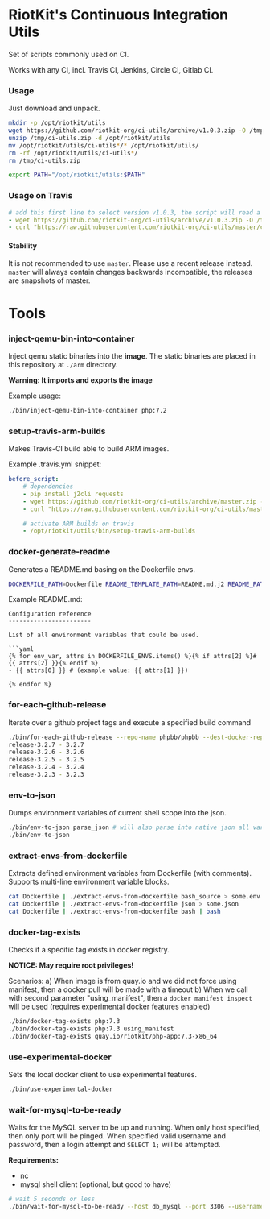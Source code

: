 RiotKit's Continuous Integration Utils
======================================

Set of scripts commonly used on CI.

Works with any CI, incl. Travis CI, Jenkins, Circle CI, Gitlab CI.

### Usage

Just download and unpack.

```bash
mkdir -p /opt/riotkit/utils
wget https://github.com/riotkit-org/ci-utils/archive/v1.0.3.zip -O /tmp/ci-utils.zip
unzip /tmp/ci-utils.zip -d /opt/riotkit/utils
mv /opt/riotkit/utils/ci-utils*/* /opt/riotkit/utils/
rm -rf /opt/riotkit/utils/ci-utils*/
rm /tmp/ci-utils.zip

export PATH="/opt/riotkit/utils:$PATH"
```

### Usage on Travis

```yaml
# add this first line to select version v1.0.3, the script will read a zip placed at /tmp/ci-utils.zip
- wget https://github.com/riotkit-org/ci-utils/archive/v1.0.3.zip -O /tmp/ci-utils.zip
- curl "https://raw.githubusercontent.com/riotkit-org/ci-utils/master/ci-integration/travis.sh" -s | bash
```

#### Stability

It is not recommended to use `master`. Please use a recent release instead. `master` will always contain changes backwards incompatible, the releases are snapshots of master.

Tools
=====

### inject-qemu-bin-into-container

Inject qemu static binaries into the **image**.
The static binaries are placed in this repository at `./arm` directory.

**Warning: It imports and exports the image**


Example usage:
```bash
./bin/inject-qemu-bin-into-container php:7.2
```

### setup-travis-arm-builds

Makes Travis-CI build able to build ARM images.

Example .travis.yml snippet:
```yaml
before_script:
    # dependencies
    - pip install j2cli requests
    - wget https://github.com/riotkit-org/ci-utils/archive/master.zip -O /tmp/ci-utils.zip  # change master to a release tag only here (version)
    - curl "https://raw.githubusercontent.com/riotkit-org/ci-utils/master/ci-integration/travis.sh" -s | bash

    # activate ARM builds on travis
    - /opt/riotkit/utils/bin/setup-travis-arm-builds
```

### docker-generate-readme

Generates a README.md basing on the Dockerfile envs.

```bash
DOCKERFILE_PATH=Dockerfile README_TEMPLATE_PATH=README.md.j2 README_PATH=README.md RIOTKIT_PATH=./bin ./bin/docker-generate-readme
```

Example README.md:
```jinja2
Configuration reference
-----------------------

List of all environment variables that could be used.

```yaml
{% for env_var, attrs in DOCKERFILE_ENVS.items() %}{% if attrs[2] %}# {{ attrs[2] }}{% endif %}
- {{ attrs[0] }} # (example value: {{ attrs[1] }})

{% endfor %}
```

### for-each-github-release

Iterate over a github project tags and execute a specified build command

```bash
./bin/for-each-github-release --repo-name phpbb/phpbb --dest-docker-repo quay.io/riotkit/phpbb --allowed-tags-regexp="(stable|release)-([0-9\.]+)$" --release-tag-template="%MATCH_1%" --exec "echo \"%GIT_TAG% - %RELEASE_TAG%\""
release-3.2.7 - 3.2.7
release-3.2.6 - 3.2.6
release-3.2.5 - 3.2.5
release-3.2.4 - 3.2.4
release-3.2.3 - 3.2.3
```

### env-to-json

Dumps environment variables of current shell scope into the json.

```bash
./bin/env-to-json parse_json # will also parse into native json all variable values that are json
./bin/env-to-json
```

### extract-envs-from-dockerfile

Extracts defined environment variables from Dockerfile (with comments). Supports multi-line environment variable blocks.

```bash
cat Dockerfile | ./extract-envs-from-dockerfile bash_source > some.env
cat Dockerfile | ./extract-envs-from-dockerfile json > some.json
cat Dockerfile | ./extract-envs-from-dockerfile bash | bash
```

### docker-tag-exists

Checks if a specific tag exists in docker registry.

**NOTICE: May require root privileges!**

Scenarios:
a) When image is from quay.io and we did not force using manifest, then a docker pull will be made with a timeout
b) When we call with second parameter "using_manifest", then a `docker manifest inspect` will be used (requires experimental docker features enabled)

```bash
./bin/docker-tag-exists php:7.3
./bin/docker-tag-exists php:7.3 using_manifest
./bin/docker-tag-exists quay.io/riotkit/php-app:7.3-x86_64
```

### use-experimental-docker

Sets the local docker client to use experimental features.

```bash
./bin/use-experimental-docker
```

### wait-for-mysql-to-be-ready

Waits for the MySQL server to be up and running. When only host specified, then only port will be pinged.
When specified valid username and password, then a login attempt and `SELECT 1;` will be attempted.

**Requirements:**
- nc
- mysql shell client (optional, but good to have)

```bash
# wait 5 seconds or less
./bin/wait-for-mysql-to-be-ready --host db_mysql --port 3306 --username root --password root --timeout 5
```
